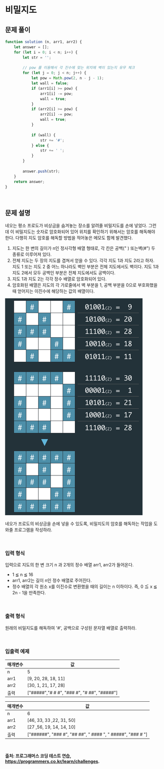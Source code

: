 # 비밀지도

## 문제 풀이

~~~javascript
function solution (n, arr1, arr2) {
    let answer = [];
    for (let i = 0; i < n; i++) {
        let str = '';
        
        // pow 를 이용해서 각 진수에 맞는 위치에 벽이 있는지 유무 체크
        for (let j = 0; j < n; j++) {
            let pow = Math.pow(2, n - j - 1);
            let wall = false;
            if (arr1[i] >= pow) {
                arr1[i] -= pow;
                wall = true;
            }
            if (arr2[i] >= pow) {
                arr2[i] -= pow;
                wall = true;
            }
            
            if (wall) {
                str += '#';
            } else {
                str += ' ';
            }
        }
        
        answer.push(str);
    }
    return answer;
}
~~~

<br/>

## 문제 설명    

네오는 평소 프로도가 비상금을 숨겨놓는 장소를 알려줄 비밀지도를 손에 넣었다. 그런데 이 비밀지도는 숫자로 암호화되어 있어 위치를 확인하기 위해서는 암호를 해독해야 한다. 다행히 지도 암호를 해독할 방법을 적어놓은 메모도 함께 발견했다.

1. 지도는 한 변의 길이가 n인 정사각형 배열 형태로, 각 칸은 공백(" ) 또는벽(#") 두 종류로 이루어져 있다.
2. 전체 지도는 두 장의 지도를 겹쳐서 얻을 수 있다. 각각 지도 1과 지도 2라고 하자. 지도 1 또는 지도 2 중 어느 하나라도 벽인 부분은 전체 지도에서도 벽이다. 지도 1과 지도 2에서 모두 공백인 부분은 전체 지도에서도 공백이다.
3. 지도 1과 지도 2는 각각 정수 배열로 암호화되어 있다.
4. 암호화된 배열은 지도의 각 가로줄에서 벽 부분을 1, 공백 부분을 0으로 부호화했을 때 얻어지는 이진수에 해당하는 값의 배열이다.

![secret_map](../resources/secret_map.png)

네오가 프로도의 비상금을 손에 넣을 수 있도록, 비밀지도의 암호를 해독하는 작업을 도와줄 프로그램을 작성하라.

<br/>

### 입력 형식

입력으로 지도의 한 변 크기 n 과 2개의 정수 배열 arr1, arr2가 들어온다.

- 1 ≦ n ≦ 16
- arr1, arr2는 길이 n인 정수 배열로 주어진다.
- 정수 배열의 각 원소 x를 이진수로 변환했을 때의 길이는 n 이하이다. 즉, 0 ≦ x ≦ 2n - 1을 만족한다.

<br/>

### 출력 형식

원래의 비밀지도를 해독하여 '#', 공백으로 구성된 문자열 배열로 출력하라.

<br/>

### 입출력 예제

|매개변수|값|
|---|---|
|n|5|
|arr1|[9, 20, 28, 18, 11]|
|arr2|[30, 1, 21, 17, 28]|
|출력|["#####","# # #", "### #", "# ##", "#####"]|

|매개변수|값|
|---|---|
|n|6|
|arr1|[46, 33, 33 ,22, 31, 50]|
|arr2|[27 ,56, 19, 14, 14, 10]|
|출력|["######", "### #", "## ##", " #### ", " #####", "### # "]|

<br/>

**출처: 프로그래머스 코딩 테스트 연습, https://programmers.co.kr/learn/challenges.**